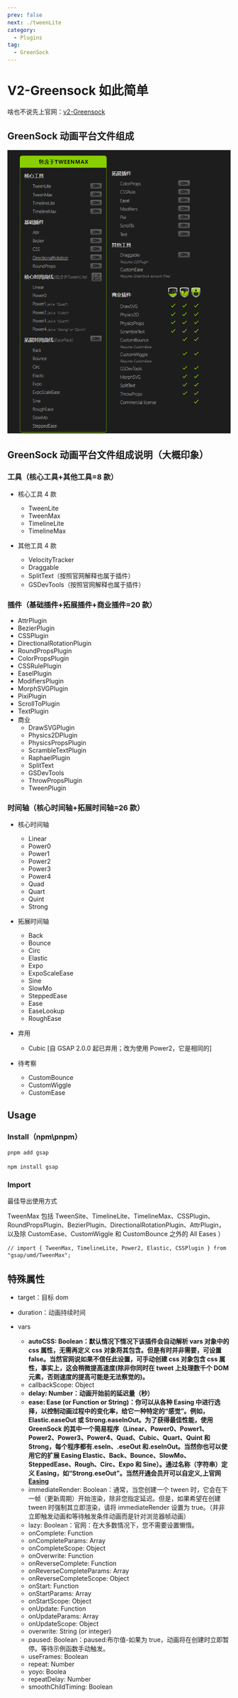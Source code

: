 ```yaml
---
prev: false
next: ./tweenLite
category:
  - Plugins
tag:
  - GreenSock
---
```


# V2-Greensock 如此简单

啥也不说先上官网：[v2-Greensock](https://greensock.com/docs/v2)

<!-- more -->

## GreenSock 动画平台文件组成

![GreenSock](./img/greensock.jpg)

## GreenSock 动画平台文件组成说明（大概印象）

### 工具（核心工具+其他工具=8 款）

- 核心工具 4 款

  - TweenLite
  - TweenMax
  - TimelineLite
  - TimelineMax

- 其他工具 4 款
  - VelocityTracker
  - Draggable
  - SplitText（按照官网解释也属于插件）
  - GSDevTools（按照官网解释也属于插件）

### 插件（基础插件+拓展插件+商业插件=20 款）

- AttrPlugin
- BezierPlugin
- CSSPlugin
- DirectionalRotationPlugin
- RoundPropsPlugin
- ColorPropsPlugin
- CSSRulePlugin
- EaselPlugin
- ModifiersPlugin
- MorphSVGPlugin
- PixiPlugin
- ScrollToPlugin
- TextPlugin
- 商业
  - DrawSVGPlugin
  - Physics2DPlugin
  - PhysicsPropsPlugin
  - ScrambleTextPlugin
  - RaphaelPlugin
  - SplitText
  - GSDevTools
  - ThrowPropsPlugin
  - TweenPlugin

### 时间轴（核心时间轴+拓展时间轴=26 款）

- 核心时间轴

  - Linear
  - Power0
  - Power1
  - Power2
  - Power3
  - Power4
  - Quad
  - Quart
  - Quint
  - Strong

- 拓展时间轴

  - Back
  - Bounce
  - Circ
  - Elastic
  - Expo
  - ExpoScaleEase
  - Sine
  - SlowMo
  - SteppedEase
  - Ease
  - EaseLookup
  - RoughEase

- 弃用

  - Cubic [自 GSAP 2.0.0 起已弃用；改为使用 Power2，它是相同的]

- 待考察

  - CustomBounce
  - CustomWiggle
  - CustomEase

## Usage

### Install（npm\pnpm）

```sh:no-line-numbers
pnpm add gsap

npm install gsap
```

### Import

最佳导出使用方式

TweenMax 包括 TweenSite、TimelineLite、TimelineMax、CSSPlugin、RoundPropsPlugin、BezierPlugin、DirectionalRotationPlugin、AttrPlugin，以及除 CustomEase、CustomWiggle 和 CustomBounce 之外的 All Eases ）

```js:no-line-numbers
// import { TweenMax, TimelineLite, Power2, Elastic, CSSPlugin } from "gsap/umd/TweenMax";
```

## 特殊属性

- target：目标 dom

- duration：动画持续时间

- vars

  - **autoCSS: Boolean：默认情况下情况下该插件会自动解析 vars 对象中的 css 属性，无需再定义 css 对象将其包含。但是有时并非需要，可设置 false。当然官网说如果不信任此设置，可手动创建 css 对象包含 css 属性，事实上，这会稍微提高速度(除非你同时在 tweet 上处理数千个 DOM 元素，否则速度的提高可能是无法察觉的)。**
  - callbackScope: Object
  - **delay: Number：动画开始前的延迟量（秒）**
  - **ease: Ease (or Function or String)：你可以从各种 Easing 中进行选择，以控制动画过程中的变化率，给它一种特定的“感觉”。例如，Elastic.easeOut 或 Strong.easeInOut。为了获得最佳性能，使用 GreenSock 的其中一个简易程序（Linear、Power0、Power1、Power2、Power3、Power4、Quad、Cubic、Quart、Quint 和 Strong，每个程序都有.eseIn、.eseOut 和.eseInOut。当然你也可以使用它的扩展 Easing Elastic、Back、Bounce、SlowMo、SteppedEase、Rough、Circ、Expo 和 Sine）。通过名称（字符串）定义 Easing，如“Strong.eseOut”。当然开通会员开可以自定义,上官网[Easing](https://greensock.com/docs/v2/Easing)**
  - immediateRender: Boolean：通常，当您创建一个 tween 时，它会在下一帧（更新周期）开始渲染，除非您指定延迟。但是，如果希望在创建 tween 时强制其立即渲染，请将 immediateRender 设置为 true。（并非立即触发动画和等待触发条件动画而是针对浏览器帧动画）
  - lazy: Boolean：官网：在大多数情况下，您不需要设置懒惰。
  - onComplete: Function
  - onCompleteParams: Array
  - onCompleteScope: Object
  - onOverwrite: Function
  - onReverseComplete: Function
  - onReverseCompleteParams: Array
  - onReverseCompleteScope: Object
  - onStart: Function
  - onStartParams: Array
  - onStartScope: Object
  - onUpdate: Function
  - onUpdateParams: Array
  - onUpdateScope: Object
  - overwrite: String (or integer)
  - paused: Boolean：paused:布尔值-如果为 true，动画将在创建时立即暂停。等待示例函数手动触发。
  - useFrames: Boolean
  - repeat: Number
  - yoyo: Boolea
  - repeatDelay: Number
  - smoothChildTiming: Boolean
